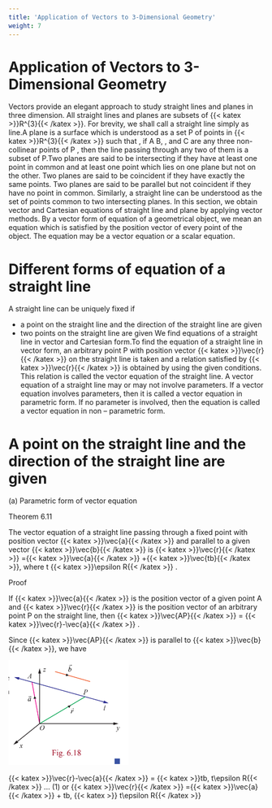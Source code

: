 ```yaml
---
title: 'Application of Vectors to 3-Dimensional Geometry'
weight: 7
---
```


# Application of Vectors to 3-Dimensional Geometry

Vectors provide an elegant approach to study straight lines and planes in three dimension. All
straight lines and planes are subsets of {{< katex >}}R^{3}{{< /katex >}}. For brevity, we shall call a straight line simply as line.A plane is a surface which is understood as a set P of points in {{< katex >}}R^{3}{{< /katex >}} such that , if A B, , and C are any three non-collinear points of P , then the line passing through any two of them is a subset of P.Two planes are said to be intersecting if they have at least one point in common and at least one point which lies on one plane but not on the other. Two planes are said to be coincident if they have exactly the same points. Two planes are said to be parallel but not coincident if they have no point in common. Similarly, a straight line can be understood as the set of points common to two intersecting planes. In this section, we obtain vector and Cartesian equations of straight line and plane by applying vector methods. By a vector form of equation of a geometrical object, we mean an equation which is satisfied by the position vector of every point of the object. The equation may be a vector equation or a scalar equation.

# Different forms of equation of a straight line

A straight line can be uniquely fixed if
- a point on the straight line and the direction of the straight line are given
- two points on the straight line are given
We find equations of a straight line in vector and Cartesian form.To find the equation of a straight line
in vector form, an arbitrary point P with position vector {{< katex >}}\vec{r}{{< /katex >}}
on the straight line is taken and a relation satisfied by {{< katex >}}\vec{r}{{< /katex >}}
is obtained by using the given conditions. This relation is called the vector equation of the
straight line. A vector equation of a straight line may or may not involve parameters. If a vector equation
involves parameters, then it is called a vector equation in parametric form. If no parameter is involved,
then the equation is called a vector equation in non – parametric form.

# A point on the straight line and the direction of the straight line are given

(a) Parametric form of vector equation

Theorem 6.11

The vector equation of a straight line passing through a fixed point with position vector {{< katex >}}\vec{a}{{< /katex >}} and parallel to a given vector {{< katex >}}\vec{b}{{< /katex >}} is {{< katex >}}\vec{r}{{< /katex >}} ={{< katex >}}\vec{a}{{< /katex >}} +{{< katex >}}\vec{tb}{{< /katex >}}, where t {{< katex >}}\epsilon R{{< /katex >}} .

Proof

If {{< katex >}}\vec{a}{{< /katex >}} is the position vector of a given point A and {{< katex >}}\vec{r}{{< /katex >}} is the position vector of an arbitrary point P on the straight line, then
{{< katex >}}\vec{AP}{{< /katex >}} = {{< katex >}}\vec{r}-\vec{a}{{< /katex >}} .

Since {{< katex >}}\vec{AP}{{< /katex >}} is parallel to {{< katex >}}\vec{b}{{< /katex >}}, we have

 

 ![Figure with 50%](sc05.png "w-50 float-end")

{{< katex >}}\vec{r}-\vec{a}{{< /katex >}} = {{< katex >}}tb, t\epsilon R{{< /katex >}}      ... (1)
or 
{{< katex >}}\vec{r}{{< /katex >}} ={{< katex >}}\vec{a}{{< /katex >}} + tb, {{< katex >}} t\epsilon R{{< /katex >}}
 